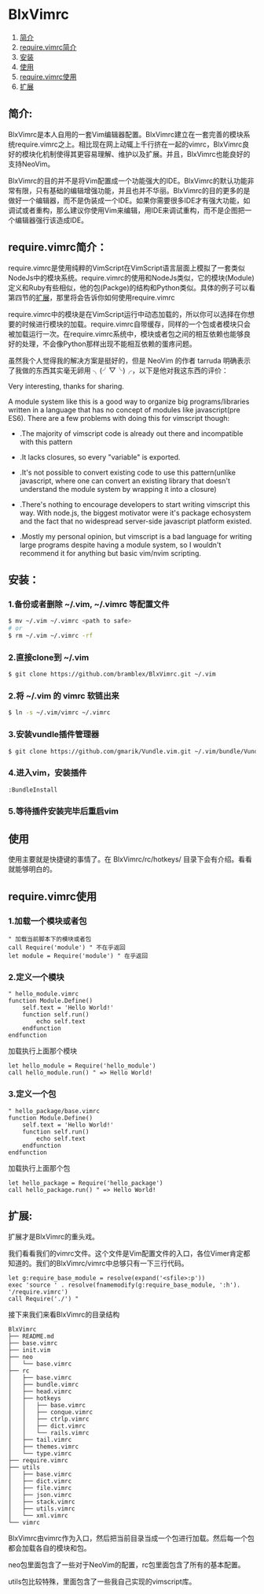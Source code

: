# BlxVimrc
1. [简介](#简介)
2. [require.vimrc简介](#requirevimrc简介)
3. [安装](#安装)
4. [使用](#使用)
5. [require.vimrc使用](#requirevimrc使用)
6. [扩展](#扩展)

## 简介:
BlxVimrc是本人自用的一套Vim编辑器配置。BlxVimrc建立在一套完善的模块系统require.vimrc之上。相比现在网上动辄上千行挤在一起的vimrc，BlxVimrc良好的模块化机制使得其更容易理解、维护以及扩展。并且，BlxVimrc也能良好的支持NeoVim。

BlxVimrc的目的并不是将Vim配置成一个功能强大的IDE。BlxVimrc的默认功能非常有限，只有基础的编辑增强功能，并且也并不华丽。BlxVimrc的目的更多的是做好一个编辑器，而不是伪装成一个IDE。如果你需要很多IDE才有强大功能，如调试或者重构，那么建议你使用Vim来编辑，用IDE来调试重构，而不是企图把一个编辑器强行该造成IDE。

## require.vimrc简介：
require.vimrc是使用纯粹的VimScript在VimScript语言层面上模拟了一套类似NodeJs中的模块系统。require.vimrc的使用和NodeJs类似，它的模块(Module)定义和Ruby有些相似，他的包(Packge)的结构和Python类似。具体的例子可以看第四节的[扩展](#扩展)，那里将会告诉你如何使用require.vimrc

require.vimrc中的模块是在VimScript运行中动态加载的，所以你可以选择在你想要的时候进行模块的加载。require.vimrc自带缓存，同样的一个包或者模块只会被加载运行一次。在require.vimrc系统中，模块或者包之间的相互依赖也能够良好的处理，不会像Python那样出现不能相互依赖的蛋疼问题。

虽然我个人觉得我的解决方案是挺好的，但是 NeoVim 的作者 tarruda 明确表示了我做的东西其实毫无卵用 ╮(╯▽╰)╭，以下是他对我这东西的评价：

Very interesting, thanks for sharing.

A module system like this is a good way to organize big programs/libraries written in a language that has no concept of modules like javascript(pre ES6). There are a few problems with doing this for vimscript though:

* .The majority of vimscript code is already out there and incompatible with this pattern

* .It lacks closures, so every "variable" is exported.

* .It's not possible to convert existing code to use this pattern(unlike javascript, where one can convert an existing library that doesn't understand the module system by wrapping it into a closure)
* .There's nothing to encourage developers to start writing vimscript this way. With node.js, the biggest motivator were it's package echosystem and the fact that no widespread server-side javascript platform existed.
* .Mostly my personal opinion, but vimscript is a bad language for writing large programs despite having a module system, so I wouldn't recommend it for anything but basic vim/nvim scripting.


## 安装：
### 1.备份或者删除 ~/.vim, ~/.vimrc 等配置文件
```sh
$ mv ~/.vim ~/.vimrc <path to safe>
# or
$ rm ~/.vim ~/.vimrc -rf
```

### 2.直接clone到 ~/.vim
```sh
$ git clone https://github.com/bramblex/BlxVimrc.git ~/.vim
```

### 2.将 ~/.vim 的 vimrc 软链出来
```sh
$ ln -s ~/.vim/vimrc ~/.vimrc
```

### 3.安装vundle插件管理器
```sh
$ git clone https://github.com/gmarik/Vundle.vim.git ~/.vim/bundle/Vundle.vim
```

### 4.进入vim，安装插件
```VimL
:BundleInstall
```

### 5.等待插件安装完毕后重启vim

## 使用
使用主要就是快捷键的事情了。在 BlxVimrc/rc/hotkeys/ 目录下会有介绍。看看就能够明白的。

## require.vimrc使用
### 1.加载一个模块或者包

```VimL
" 加载当前脚本下的模块或者包
call Require('module') " 不在乎返回
let module = Require('module') " 在乎返回
```

### 2.定义一个模块
```VimL
" hello_module.vimrc
function Module.Define()
    self.text = 'Hello World!'
    function self.run()
        echo self.text
    endfunction
endfunction
```

加载执行上面那个模块
```VimL
let hello_module = Require('hello_module')
call hello_module.run() " => Hello World!
```

### 3.定义一个包
```VimL
" hello_package/base.vimrc
function Module.Define()
    self.text = 'Hello World!'
    function self.run()
        echo self.text
    endfunction
endfunction
```
加载执行上面那个包
```VimL
let hello_package = Require('hello_package')
call hello_package.run() " => Hello World!
```

## 扩展:
扩展才是BlxVimrc的重头戏。

我们看看我们的vimrc文件。这个文件是Vim配置文件的入口，各位Vimer肯定都知道的。我们的BlxVimrc/vimrc中总够只有一下三行代码。
```VimL
let g:require_base_module = resolve(expand('<sfile>:p')) 
exec 'source ' . resolve(fnamemodify(g:require_base_module, ':h'). '/require.vimrc')
call Require('./') "
```

接下来我们来看BlxVimrc的目录结构
```
BlxVimrc
├── README.md
├── base.vimrc
├── init.vim
├── neo
│   └── base.vimrc
├── rc
│   ├── base.vimrc
│   ├── bundle.vimrc
│   ├── head.vimrc
│   ├── hotkeys
│   │   ├── base.vimrc
│   │   ├── conque.vimrc
│   │   ├── ctrlp.vimrc
│   │   ├── dict.vimrc
│   │   └── rails.vimrc
│   ├── tail.vimrc
│   ├── themes.vimrc
│   └── type.vimrc
├── require.vimrc
├── utils
│   ├── base.vimrc
│   ├── dict.vimrc
│   ├── file.vimrc
│   ├── json.vimrc
│   ├── stack.vimrc
│   ├── utils.vimrc
│   └── xml.vimrc
└── vimrc
```

BlxVimrc由vimrc作为入口，然后把当前目录当成一个包进行加载。然后每一个包都会加载各自的模块和包。

neo包里面包含了一些对于NeoVim的配置，rc包里面包含了所有的基本配置。

utils包比较特殊，里面包含了一些我自己实现的vimscript库。
